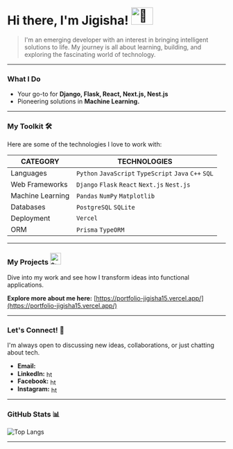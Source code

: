 # Hi there, I'm Jigisha!  <img src="https://raw.githubusercontent.com/nixin72/nixin72/master/wave.gif" alt="👋" width="50" height="40">

> I'm an emerging developer with an interest in bringing intelligent solutions to life. My journey is all about learning, building, and exploring the fascinating world of technology.

---

### What I Do

* Your go-to for **Django, Flask, React, Next.js, Nest.js**
* Pioneering solutions in **Machine Learning.**

---

### My Toolkit 🛠️

Here are some of the technologies I love to work with:

| CATEGORY | TECHNOLOGIES |
| ------ | ------ |
| Languages | `Python` `JavaScript` `TypeScript` `Java` `C++` `SQL` |
| Web Frameworks | `Django` `Flask` `React` `Next.js` `Nest.js` |
| Machine Learning | `Pandas` `NumPy` `Matplotlib` |
| Databases | `PostgreSQL` `SQLite` |
| Deployment | `Vercel` |
| ORM | `Prisma` `TypeORM`|

---

### My Projects <img src="https://cdn-icons-png.flaticon.com/512/5610/5610074.png" alt="✨" width="25" height="27" >

Dive into my work and see how I transform ideas into functional applications.

**Explore more about me here:** [https://portfolio-jigisha15.vercel.app/](https://portfolio-jigisha15.vercel.app/)

---

### Let's Connect! 💬

I'm always open to discussing new ideas, collaborations, or just chatting about tech.

* **Email:** <a href="mailto:jigishamanohar18@gmail.com" target="_blank"><img align="center" src="https://cdn4.iconfinder.com/data/icons/social-media-logos-6/512/112-gmail_email_mail-512.png" height="15" width="17" /></a>
* **LinkedIn:**  <a href="https://www.linkedin.com/in/jigisha-ghanekar/" target="_blank"><img align="center" src="https://raw.githubusercontent.com/rahuldkjain/github-profile-readme-generator/master/src/images/icons/Social/linked-in-alt.svg"  alt="https://www.linkedin.com/in/jigisha-ghanekar/" height="15" width="15" /></a>
* **Facebook:** <a href="https://www.facebook.com/profile.php?id=100079070826837" target="_blank"><img align="center" src="https://raw.githubusercontent.com/rahuldkjain/github-profile-readme-generator/master/src/images/icons/Social/facebook.svg"     alt="https://www.facebook.com/profile.php?id=100079070826837" height="15" width="15" /></a>
* **Instagram:** <a href="https://www.instagram.com/jigisha4_/" target="_blank"><img align="center" src="https://raw.githubusercontent.com/rahuldkjain/github-profile-readme-generator/master/src/images/icons/Social/instagram.svg" alt="https://www.instagram.com/jigisha4_/" height="15" width="15" /></a>


---

### GitHub Stats 📊

<!-- Feel free to check out my GitHub activity and contributions! -->
<!-- ![Jigisha's GitHub Stats](https://github-readme-stats.vercel.app/api?username=jigisha15&show_icons=true&theme=radical&hide_border=true&count_private=true) -->
![Top Langs](https://github-readme-stats.vercel.app/api/top-langs/?username=jigisha15&layout=compact&theme=radical&hide_border=true)

---
